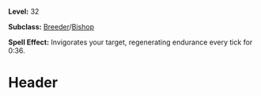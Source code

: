 <!-- TITLE: Spell: Invigoration -->
<!-- SUBTITLE:  -->

**Level:** 32

**Subclass:** [Breeder](breeder)/[Bishop](bishop)

**Spell Effect:** Invigorates your target, regenerating endurance every tick for 0:36.

# Header